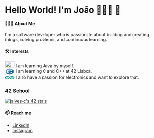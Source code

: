 # Hello World! I'm João 👨🏻‍💻 👋

#### 🕵🏻‍♂️ About Me

I'm a software developer who is passionate about building and creating things, solving problems, and continuous learning.

#### 🛠 Interests

<div align="Left">
 <img height="20" width="30" src="https://cdn.jsdelivr.net/gh/devicons/devicon@latest/icons/java/java-plain-wordmark.svg"> I am learning Java by myself.	
</div>
<div align="Left">
	<img align="center" alt="C" height="20" width="30" src="https://raw.githubusercontent.com/devicons/devicon/1119b9f84c0290e0f0b38982099a2bd027a48bf1/icons/c/c-original.svg" > I am learning C and C++ at 42 Lisboa.
</div>
<div align="Left">  
	<img align="center" alt="Arduino" height="20" width="30" src="https://raw.githubusercontent.com/devicons/devicon/55609aa5bd817ff167afce0d965585c92040787a/icons/arduino/arduino-original.svg"> I also have a passion for electronics and want to explore that.
</div>

### 42 School

[![jalves-c's 42 stats](https://badge.mediaplus.ma/black/jalves-c?1337Badge=off&UM6P=off)](https://github.com/oakoudad/badge42)

#### 📫 Reach me

- [LinkedIn](https://www.linkedin.com/in/joaodibba/)
- [Instagram](https://www.instagram.com/joaodibba/)
